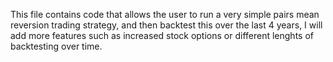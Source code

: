 This file contains code that allows the user to run a very simple pairs mean reversion trading strategy, and then backtest this over the last 4 years, I will add more features such as increased stock options or different lenghts of backtesting over time.
